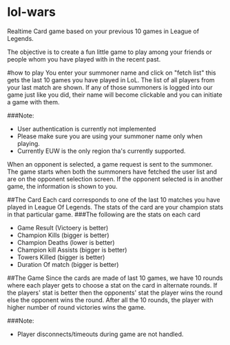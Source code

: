 # lol-wars
Realtime Card game based on your previous 10 games in League of Legends.


The objective is to create a fun little game to play among your friends or
people whom you have played with in the recent past.

#how to play
You enter your summoner name and click on "fetch list" this gets the last 10 games you have played in LoL. The list of all players from your last match are shown. If any of those summoners is logged into our game just like you did,
their name will become clickable and you can initiate a game with them. 

###Note:
* User authentication is currently not implemented
* Please make sure you are using your summoner name only when playing.
* Currently EUW is the only region tha's currently supported.

When an opponent is selected, a game request is sent to the summoner. The game starts when both the summoners have fetched the user list and are on the opponent selection screen. If the opponent selected is in another game, the information is shown to you. 

##The Card
Each card corresponds to one of the last 10 matches you have played in League Of Legends. The stats of the card are your champion stats in that particular game. 
###The following are the stats on each card
* Game Result (Victoery is better)
* Champion Kills (bigger is better)
* Champion Deaths (lower is better) 
* Champion kill Assists (bigger is better)
* Towers Killed (bigger is better)
* Duration Of match (bigger is better)

##The Game
Since the cards are made of last 10 games, we have 10 rounds where each player gets to choose a stat on the card in alternate rounds. If the players' stat is better then the opponents' stat the player wins the round else the opponent wins the round. After all the 10 rounds, the player with higher number of round victories wins the game.

###Note:
* Player disconnects/timeouts during game are not handled.
